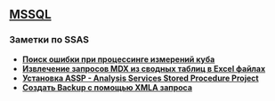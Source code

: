 ## [MSSQL](../MSSQL.md) 
### Заметки по SSAS  
- **[Поиск ошибки при процессинге измерений куба](./Error_Dims/Error_Dims.md)**  
- **[Извлечение запросов MDX из сводных таблиц в Excel файлах](./Excel_GetMDX.md)**  
- **[Установка ASSP - Analysis Services Stored Procedure Project](./Deploying_ASSP.md)**  
- **[Создать Backup с помощью XMLA запроса](./XMLA_create_backup.md)**  

